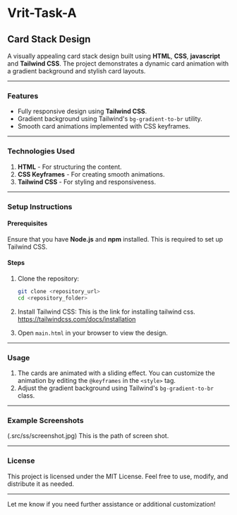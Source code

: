 # Vrit-Task-A

## Card Stack Design

A visually appealing card stack design built using **HTML**, **CSS**, **javascript** and **Tailwind CSS**. The project demonstrates a dynamic card animation with a gradient background and stylish card layouts.

---

### Features
- Fully responsive design using **Tailwind CSS**.
- Gradient background using Tailwind's `bg-gradient-to-br` utility.
- Smooth card animations implemented with CSS keyframes.

---

### Technologies Used
1. **HTML** - For structuring the content.
2. **CSS Keyframes** - For creating smooth animations.
3. **Tailwind CSS** - For styling and responsiveness.

---

### Setup Instructions

#### Prerequisites
Ensure that you have **Node.js** and **npm** installed. This is required to set up Tailwind CSS.

#### Steps
1. Clone the repository:
   ```bash
   git clone <repository_url>
   cd <repository_folder>
   ```

2. Install Tailwind CSS:
  This is the link for installing tailwind css. https://tailwindcss.com/docs/installation



3. Open `main.html` in your browser to view the design.

---

### Usage
1. The cards are animated with a sliding effect. You can customize the animation by editing the `@keyframes` in the `<style>` tag.
2. Adjust the gradient background using Tailwind's `bg-gradient-to-br` class.

---

### Example Screenshots
(.src/ss/screenshot.jpg) This is the path of screen shot.

---

### License
This project is licensed under the MIT License. Feel free to use, modify, and distribute it as needed.

---

Let me know if you need further assistance or additional customization!